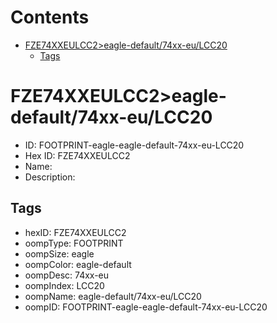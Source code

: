 



Contents
========

* [FZE74XXEULCC2>eagle-default/74xx-eu/LCC20](#fze74xxeulcc2eagle-default74xx-eulcc20)
	* [Tags](#tags)

# FZE74XXEULCC2>eagle-default/74xx-eu/LCC20

- ID: FOOTPRINT-eagle-eagle-default-74xx-eu-LCC20
- Hex ID: FZE74XXEULCC2
- Name: 
- Description: 

## Tags

- hexID: FZE74XXEULCC2
- oompType: FOOTPRINT
- oompSize: eagle
- oompColor: eagle-default
- oompDesc: 74xx-eu
- oompIndex: LCC20
- oompName: eagle-default/74xx-eu/LCC20
- oompID: FOOTPRINT-eagle-eagle-default-74xx-eu-LCC20

